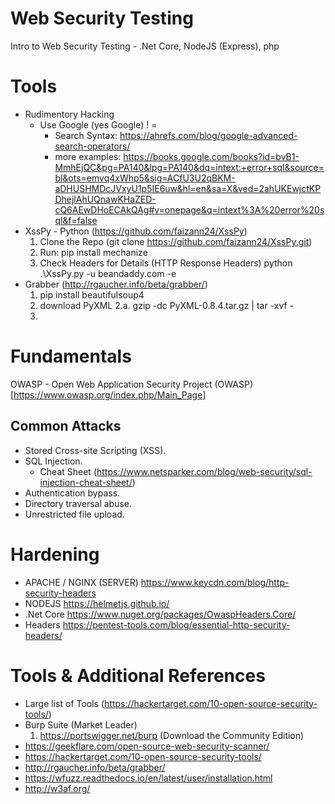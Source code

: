 # Web Security Testing
Intro to Web Security Testing - .Net Core, NodeJS (Express), php


# Tools
- Rudimentory Hacking
  - Use Google (yes Google) ! = 
    - Search Syntax: https://ahrefs.com/blog/google-advanced-search-operators/
    - more examples: https://books.google.com/books?id=bvB1-MmhEjQC&pg=PA140&lpg=PA140&dq=intext:+error+sql&source=bl&ots=emvq4xWhp5&sig=ACfU3U2qBKM-aDHUSHMDcJVxyU1p5IE6uw&hl=en&sa=X&ved=2ahUKEwjctKPDhejlAhUQnawKHaZED-cQ6AEwDHoECAkQAg#v=onepage&q=intext%3A%20error%20sql&f=false
- XssPy - Python (https://github.com/faizann24/XssPy) 
  1. Clone the Repo (git clone https://github.com/faizann24/XssPy.git)
  2. Run: 
    pip install mechanize
  3. Check Headers for Details (HTTP Response Headers)
    python .\XssPy.py -u beandaddy.com -e
- Grabber (http://rgaucher.info/beta/grabber/)
  1. pip install beautifulsoup4
  2. download PyXML
    2.a. gzip -dc PyXML-0.8.4.tar.gz | tar -xvf -
  3. 
 
# Fundamentals
OWASP - Open Web Application Security Project (OWASP) [https://www.owasp.org/index.php/Main_Page]
## Common Attacks
  - Stored Cross-site Scripting (XSS).
  - SQL Injection.
    * Cheat Sheet (https://www.netsparker.com/blog/web-security/sql-injection-cheat-sheet/)
  - Authentication bypass.
  - Directory traversal abuse.
  - Unrestricted file upload.

# Hardening
- APACHE / NGINX (SERVER) https://www.keycdn.com/blog/http-security-headers
- NODEJS https://helmetjs.github.io/
- .Net Core https://www.nuget.org/packages/OwaspHeaders.Core/
- Headers https://pentest-tools.com/blog/essential-http-security-headers/

# Tools & Additional References
- Large list of Tools (https://hackertarget.com/10-open-source-security-tools/) 
- Burp Suite (Market Leader)
  1. https://portswigger.net/burp (Download the Community Edition)
- https://geekflare.com/open-source-web-security-scanner/
- https://hackertarget.com/10-open-source-security-tools/
- http://rgaucher.info/beta/grabber/
- https://wfuzz.readthedocs.io/en/latest/user/installation.html
- http://w3af.org/ 
